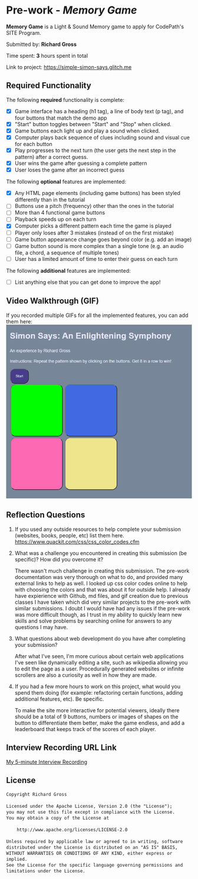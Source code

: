 # Pre-work - *Memory Game*

**Memory Game** is a Light & Sound Memory game to apply for CodePath's SITE Program. 

Submitted by: **Richard Gross**

Time spent: **3** hours spent in total

Link to project: https://simple-simon-says.glitch.me

## Required Functionality

The following **required** functionality is complete:

* [x] Game interface has a heading (h1 tag), a line of body text (p tag), and four buttons that match the demo app
* [x] "Start" button toggles between "Start" and "Stop" when clicked. 
* [x] Game buttons each light up and play a sound when clicked. 
* [x] Computer plays back sequence of clues including sound and visual cue for each button
* [x] Play progresses to the next turn (the user gets the next step in the pattern) after a correct guess. 
* [x] User wins the game after guessing a complete pattern
* [x] User loses the game after an incorrect guess

The following **optional** features are implemented:

* [x] Any HTML page elements (including game buttons) has been styled differently than in the tutorial
* [ ] Buttons use a pitch (frequency) other than the ones in the tutorial
* [ ] More than 4 functional game buttons
* [ ] Playback speeds up on each turn
* [x] Computer picks a different pattern each time the game is played
* [ ] Player only loses after 3 mistakes (instead of on the first mistake)
* [ ] Game button appearance change goes beyond color (e.g. add an image)
* [ ] Game button sound is more complex than a single tone (e.g. an audio file, a chord, a sequence of multiple tones)
* [ ] User has a limited amount of time to enter their guess on each turn

The following **additional** features are implemented:

- [ ] List anything else that you can get done to improve the app!

## Video Walkthrough (GIF)

If you recorded multiple GIFs for all the implemented features, you can add them here:
![](SimonSays.gif)
## Reflection Questions
1. If you used any outside resources to help complete your submission (websites, books, people, etc) list them here. 
https://www.quackit.com/css/css_color_codes.cfm

2. What was a challenge you encountered in creating this submission (be specific)? How did you overcome it? 

	There wasn't much challenge in creating this submission. The pre-work documentation was very thorough on what to do, and provided many external links to help as well. I looked up css color codes online to help with choosing the colors and that was about it for outside help. I already have expierience with Github, md files, and gif creation due to previous classes I have taken which did very similar projects to the pre-work with similar submissions. I doubt I would have had any issues if the pre-work was more difficult though, as I trust in my ability to quickly learn new skills and solve problems by searching online for answers to any questions I may have.

3. What questions about web development do you have after completing your submission? 

	After what I've seen, I'm more curious about certain web applications I've seen like dynamically editing a site, such as wikipedia allowing you to edit the page as a user. Procedurally generated websites or infinite scrollers are also a curiosity as well in how they are made.

4. If you had a few more hours to work on this project, what would you spend them doing (for example: refactoring certain functions, adding additional features, etc). Be specific. 

	To make the site more interactive for potential viewers, ideally there should be a total of 9 buttons, numbers or images of shapes on the button to differentiate them better, make the game endless, and add a leaderboard that keeps track of the scores of each player.



## Interview Recording URL Link

[My 5-minute Interview Recording](https://youtu.be/GGa-IDReqc8)

## License

    Copyright Richard Gross

    Licensed under the Apache License, Version 2.0 (the "License");
    you may not use this file except in compliance with the License.
    You may obtain a copy of the License at

        http://www.apache.org/licenses/LICENSE-2.0

    Unless required by applicable law or agreed to in writing, software
    distributed under the License is distributed on an "AS IS" BASIS,
    WITHOUT WARRANTIES OR CONDITIONS OF ANY KIND, either express or implied.
    See the License for the specific language governing permissions and
    limitations under the License.